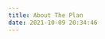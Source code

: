 ```yaml
---
title: About The Plan
date: 2021-10-09 20:34:46
---
```


<!-- > 不以物喜，不以己悲。——2021.08.13

## 生活安排

**早6点40起床**

**工作期间按照小时安排工作，小时间隔站立适当调整**

**锻炼30min**

**晚11:00睡上床：读书30min**

**晚11:30睡觉**

## 近期计划

| 开始时间   | 结束时间 | 内容           | 情况 |
| ---------- | -------- | -------------- | ---- |
| 2022.07.09 |          | 精品 |      |
| 2022.07.09 |          | 配件第一部分       |      |
| 2022.07.09 |          | Java基础       |      |

## 长期计划

| 开始时间   | 结束时间 | 内容           | 情况 |
| ---------- | -------- | -------------- | ---- |
| 2022.07.09 |          | Java基础    |      |
|            |          | SpringBoot  |      |
|            |          | Dubbo+zookeeper       |      |
|            |          | SpringSecurity            |      |
|            |          | SpringCloud            |      |
|            |          | DevOps：docker+k8s+jenkins            |      |
|            |          | ElasticSearch            |      |
|            |          | SQL进阶：索引、视图            |      |
|            |          | 工作流            |      | -->